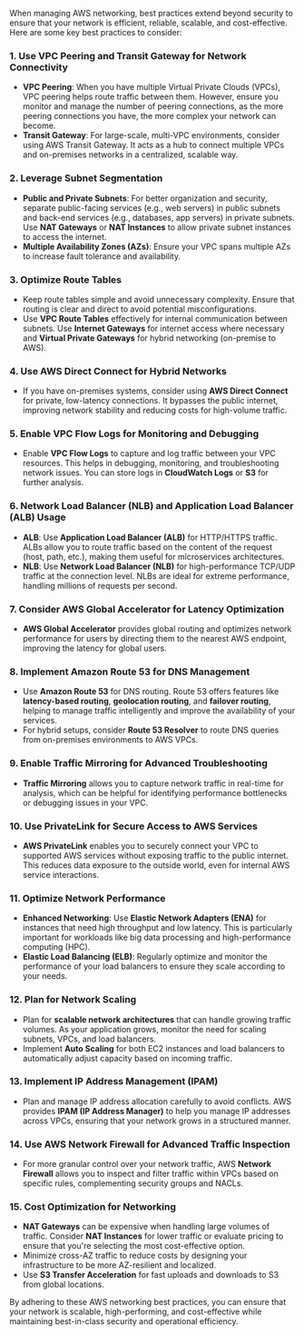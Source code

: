 When managing AWS networking, best practices extend beyond security to ensure that your network is efficient, reliable, scalable, and cost-effective. Here are some key best practices to consider:

### 1. **Use VPC Peering and Transit Gateway for Network Connectivity**

* **VPC Peering**: When you have multiple Virtual Private Clouds (VPCs), VPC peering helps route traffic between them. However, ensure you monitor and manage the number of peering connections, as the more peering connections you have, the more complex your network can become.
* **Transit Gateway**: For large-scale, multi-VPC environments, consider using AWS Transit Gateway. It acts as a hub to connect multiple VPCs and on-premises networks in a centralized, scalable way.

### 2. **Leverage Subnet Segmentation**

* **Public and Private Subnets**: For better organization and security, separate public-facing services (e.g., web servers) in public subnets and back-end services (e.g., databases, app servers) in private subnets. Use **NAT Gateways** or **NAT Instances** to allow private subnet instances to access the internet.
* **Multiple Availability Zones (AZs)**: Ensure your VPC spans multiple AZs to increase fault tolerance and availability.

### 3. **Optimize Route Tables**

* Keep route tables simple and avoid unnecessary complexity. Ensure that routing is clear and direct to avoid potential misconfigurations.
* Use **VPC Route Tables** effectively for internal communication between subnets. Use **Internet Gateways** for internet access where necessary and **Virtual Private Gateways** for hybrid networking (on-premise to AWS).

### 4. **Use AWS Direct Connect for Hybrid Networks**

* If you have on-premises systems, consider using **AWS Direct Connect** for private, low-latency connections. It bypasses the public internet, improving network stability and reducing costs for high-volume traffic.

### 5. **Enable VPC Flow Logs for Monitoring and Debugging**

* Enable **VPC Flow Logs** to capture and log traffic between your VPC resources. This helps in debugging, monitoring, and troubleshooting network issues. You can store logs in **CloudWatch Logs** or **S3** for further analysis.

### 6. **Network Load Balancer (NLB) and Application Load Balancer (ALB) Usage**

* **ALB**: Use **Application Load Balancer (ALB)** for HTTP/HTTPS traffic. ALBs allow you to route traffic based on the content of the request (host, path, etc.), making them useful for microservices architectures.
* **NLB**: Use **Network Load Balancer (NLB)** for high-performance TCP/UDP traffic at the connection level. NLBs are ideal for extreme performance, handling millions of requests per second.

### 7. **Consider AWS Global Accelerator for Latency Optimization**

* **AWS Global Accelerator** provides global routing and optimizes network performance for users by directing them to the nearest AWS endpoint, improving the latency for global users.

### 8. **Implement Amazon Route 53 for DNS Management**

* Use **Amazon Route 53** for DNS routing. Route 53 offers features like **latency-based routing**, **geolocation routing**, and **failover routing**, helping to manage traffic intelligently and improve the availability of your services.
* For hybrid setups, consider **Route 53 Resolver** to route DNS queries from on-premises environments to AWS VPCs.

### 9. **Enable Traffic Mirroring for Advanced Troubleshooting**

* **Traffic Mirroring** allows you to capture network traffic in real-time for analysis, which can be helpful for identifying performance bottlenecks or debugging issues in your VPC.

### 10. **Use PrivateLink for Secure Access to AWS Services**

* **AWS PrivateLink** enables you to securely connect your VPC to supported AWS services without exposing traffic to the public internet. This reduces data exposure to the outside world, even for internal AWS service interactions.

### 11. **Optimize Network Performance**

* **Enhanced Networking**: Use **Elastic Network Adapters (ENA)** for instances that need high throughput and low latency. This is particularly important for workloads like big data processing and high-performance computing (HPC).
* **Elastic Load Balancing (ELB)**: Regularly optimize and monitor the performance of your load balancers to ensure they scale according to your needs.

### 12. **Plan for Network Scaling**

* Plan for **scalable network architectures** that can handle growing traffic volumes. As your application grows, monitor the need for scaling subnets, VPCs, and load balancers.
* Implement **Auto Scaling** for both EC2 instances and load balancers to automatically adjust capacity based on incoming traffic.

### 13. **Implement IP Address Management (IPAM)**

* Plan and manage IP address allocation carefully to avoid conflicts. AWS provides **IPAM (IP Address Manager)** to help you manage IP addresses across VPCs, ensuring that your network grows in a structured manner.

### 14. **Use AWS Network Firewall for Advanced Traffic Inspection**

* For more granular control over your network traffic, AWS **Network Firewall** allows you to inspect and filter traffic within VPCs based on specific rules, complementing security groups and NACLs.

### 15. **Cost Optimization for Networking**

* **NAT Gateways** can be expensive when handling large volumes of traffic. Consider **NAT Instances** for lower traffic or evaluate pricing to ensure that you're selecting the most cost-effective option.
* Minimize cross-AZ traffic to reduce costs by designing your infrastructure to be more AZ-resilient and localized.
* Use **S3 Transfer Acceleration** for fast uploads and downloads to S3 from global locations.

By adhering to these AWS networking best practices, you can ensure that your network is scalable, high-performing, and cost-effective while maintaining best-in-class security and operational efficiency.
